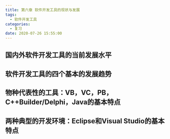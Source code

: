 ```yaml
---
title: 第六章 软件开发工具的现状与发展
tags:
  - 软件开发工具
categories:
  - 复习
date: 2020-07-26 15:55:00
---
```

## 国内外软件开发工具的当前发展水平
## 软件开发工具的四个基本的发展趋势
## 物种代表性的工具：VB，VC，PB，C++Builder/Delphi，Java的基本特点
## 两种典型的开发环境：Eclipse和Visual Studio的基本特点